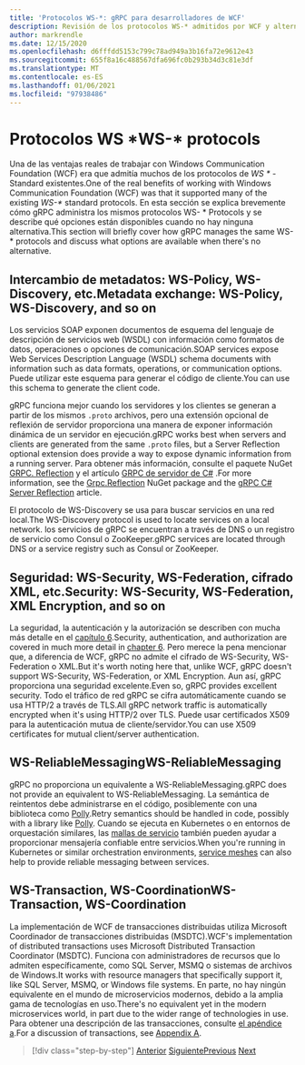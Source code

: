 ```yaml
---
title: 'Protocolos WS-*: gRPC para desarrolladores de WCF'
description: Revisión de los protocolos WS-* admitidos por WCF y alternativas disponibles con gRPC
author: markrendle
ms.date: 12/15/2020
ms.openlocfilehash: d6fffdd5153c799c78ad949a3b16fa72e9612e43
ms.sourcegitcommit: 655f8a16c488567dfa696fc0b293b34d3c81e3df
ms.translationtype: MT
ms.contentlocale: es-ES
ms.lasthandoff: 01/06/2021
ms.locfileid: "97938486"
---
```

# <a name="ws--protocols"></a><span data-ttu-id="6135d-103">Protocolos WS \*</span><span class="sxs-lookup"><span data-stu-id="6135d-103">WS-\* protocols</span></span>

<span data-ttu-id="6135d-104">Una de las ventajas reales de trabajar con Windows Communication Foundation (WCF) era que admitía muchos de los protocolos de _WS \* -_ Standard existentes.</span><span class="sxs-lookup"><span data-stu-id="6135d-104">One of the real benefits of working with Windows Communication Foundation (WCF) was that it supported many of the existing _WS-\*_ standard protocols.</span></span> <span data-ttu-id="6135d-105">En esta sección se explica brevemente cómo gRPC administra los mismos protocolos WS- \* Protocols y se describe qué opciones están disponibles cuando no hay ninguna alternativa.</span><span class="sxs-lookup"><span data-stu-id="6135d-105">This section will briefly cover how gRPC manages the same WS-\* protocols and discuss what options are available when there's no alternative.</span></span>

## <a name="metadata-exchange-ws-policy-ws-discovery-and-so-on"></a><span data-ttu-id="6135d-106">Intercambio de metadatos: WS-Policy, WS-Discovery, etc.</span><span class="sxs-lookup"><span data-stu-id="6135d-106">Metadata exchange: WS-Policy, WS-Discovery, and so on</span></span>

<span data-ttu-id="6135d-107">Los servicios SOAP exponen documentos de esquema del lenguaje de descripción de servicios web (WSDL) con información como formatos de datos, operaciones o opciones de comunicación.</span><span class="sxs-lookup"><span data-stu-id="6135d-107">SOAP services expose Web Services Description Language (WSDL) schema documents with information such as data formats, operations, or communication options.</span></span> <span data-ttu-id="6135d-108">Puede utilizar este esquema para generar el código de cliente.</span><span class="sxs-lookup"><span data-stu-id="6135d-108">You can use this schema to generate the client code.</span></span>

<span data-ttu-id="6135d-109">gRPC funciona mejor cuando los servidores y los clientes se generan a partir de los mismos `.proto` archivos, pero una extensión opcional de reflexión de servidor proporciona una manera de exponer información dinámica de un servidor en ejecución.</span><span class="sxs-lookup"><span data-stu-id="6135d-109">gRPC works best when servers and clients are generated from the same `.proto` files, but a Server Reflection optional extension does provide a way to expose dynamic information from a running server.</span></span> <span data-ttu-id="6135d-110">Para obtener más información, consulte el paquete NuGet [GRPC. Reflection](https://nuget.org/packages/Grpc.Reflection) y el artículo [GRPC de servidor de C#](https://github.com/grpc/grpc/blob/master/doc/csharp/server_reflection.md) .</span><span class="sxs-lookup"><span data-stu-id="6135d-110">For more information, see the [Grpc.Reflection](https://nuget.org/packages/Grpc.Reflection) NuGet package and the [gRPC C# Server Reflection](https://github.com/grpc/grpc/blob/master/doc/csharp/server_reflection.md) article.</span></span>

<span data-ttu-id="6135d-111">El protocolo de WS-Discovery se usa para buscar servicios en una red local.</span><span class="sxs-lookup"><span data-stu-id="6135d-111">The WS-Discovery protocol is used to locate services on a local network.</span></span> <span data-ttu-id="6135d-112">los servicios de gRPC se encuentran a través de DNS o un registro de servicio como Consul o ZooKeeper.</span><span class="sxs-lookup"><span data-stu-id="6135d-112">gRPC services are located through DNS or a service registry such as Consul or ZooKeeper.</span></span>

## <a name="security-ws-security-ws-federation-xml-encryption-and-so-on"></a><span data-ttu-id="6135d-113">Seguridad: WS-Security, WS-Federation, cifrado XML, etc.</span><span class="sxs-lookup"><span data-stu-id="6135d-113">Security: WS-Security, WS-Federation, XML Encryption, and so on</span></span>

<span data-ttu-id="6135d-114">La seguridad, la autenticación y la autorización se describen con mucha más detalle en el [capítulo 6](security.md).</span><span class="sxs-lookup"><span data-stu-id="6135d-114">Security, authentication, and authorization are covered in much more detail in [chapter 6](security.md).</span></span> <span data-ttu-id="6135d-115">Pero merece la pena mencionar que, a diferencia de WCF, gRPC no admite el cifrado de WS-Security, WS-Federation o XML.</span><span class="sxs-lookup"><span data-stu-id="6135d-115">But it's worth noting here that, unlike WCF, gRPC doesn't support WS-Security, WS-Federation, or XML Encryption.</span></span> <span data-ttu-id="6135d-116">Aun así, gRPC proporciona una seguridad excelente.</span><span class="sxs-lookup"><span data-stu-id="6135d-116">Even so, gRPC provides excellent security.</span></span> <span data-ttu-id="6135d-117">Todo el tráfico de red gRPC se cifra automáticamente cuando se usa HTTP/2 a través de TLS.</span><span class="sxs-lookup"><span data-stu-id="6135d-117">All gRPC network traffic is automatically encrypted when it's using HTTP/2 over TLS.</span></span> <span data-ttu-id="6135d-118">Puede usar certificados X509 para la autenticación mutua de cliente/servidor.</span><span class="sxs-lookup"><span data-stu-id="6135d-118">You can use X509 certificates for mutual client/server authentication.</span></span>

## <a name="ws-reliablemessaging"></a><span data-ttu-id="6135d-119">WS-ReliableMessaging</span><span class="sxs-lookup"><span data-stu-id="6135d-119">WS-ReliableMessaging</span></span>

<span data-ttu-id="6135d-120">gRPC no proporciona un equivalente a WS-ReliableMessaging.</span><span class="sxs-lookup"><span data-stu-id="6135d-120">gRPC does not provide an equivalent to WS-ReliableMessaging.</span></span> <span data-ttu-id="6135d-121">La semántica de reintentos debe administrarse en el código, posiblemente con una biblioteca como [Polly](https://github.com/App-vNext/Polly).</span><span class="sxs-lookup"><span data-stu-id="6135d-121">Retry semantics should be handled in code, possibly with a library like [Polly](https://github.com/App-vNext/Polly).</span></span> <span data-ttu-id="6135d-122">Cuando se ejecuta en Kubernetes o en entornos de orquestación similares, las [mallas de servicio](service-mesh.md) también pueden ayudar a proporcionar mensajería confiable entre servicios.</span><span class="sxs-lookup"><span data-stu-id="6135d-122">When you're running in Kubernetes or similar orchestration environments, [service meshes](service-mesh.md) can also help to provide reliable messaging between services.</span></span>

## <a name="ws-transaction-ws-coordination"></a><span data-ttu-id="6135d-123">WS-Transaction, WS-Coordination</span><span class="sxs-lookup"><span data-stu-id="6135d-123">WS-Transaction, WS-Coordination</span></span>

<span data-ttu-id="6135d-124">La implementación de WCF de transacciones distribuidas utiliza Microsoft Coordinador de transacciones distribuidas (MSDTC).</span><span class="sxs-lookup"><span data-stu-id="6135d-124">WCF's implementation of distributed transactions uses Microsoft Distributed Transaction Coordinator (MSDTC).</span></span> <span data-ttu-id="6135d-125">Funciona con administradores de recursos que lo admiten específicamente, como SQL Server, MSMQ o sistemas de archivos de Windows.</span><span class="sxs-lookup"><span data-stu-id="6135d-125">It works with resource managers that specifically support it, like SQL Server, MSMQ, or Windows file systems.</span></span> <span data-ttu-id="6135d-126">En parte, no hay ningún equivalente en el mundo de microservicios modernos, debido a la amplia gama de tecnologías en uso.</span><span class="sxs-lookup"><span data-stu-id="6135d-126">There's no equivalent yet in the modern microservices world, in part due to the wider range of technologies in use.</span></span> <span data-ttu-id="6135d-127">Para obtener una descripción de las transacciones, consulte [el apéndice a](appendix.md).</span><span class="sxs-lookup"><span data-stu-id="6135d-127">For a discussion of transactions, see [Appendix A](appendix.md).</span></span>

>[!div class="step-by-step"]
><span data-ttu-id="6135d-128">[Anterior](error-handling.md)
>[Siguiente](migrate-wcf-to-grpc.md)</span><span class="sxs-lookup"><span data-stu-id="6135d-128">[Previous](error-handling.md)
[Next](migrate-wcf-to-grpc.md)</span></span>
